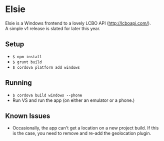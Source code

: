Elsie
====

Elsie is a Windows frontend to a lovely LCBO API (http://lcboapi.com/).  
A simple v1 release is slated for later this year.

## Setup ##

* `$ npm install`
* `$ grunt build`
* `$ cordova platform add windows`

## Running ##

* `$ cordova build windows --phone` 
* Run VS and run the app (on either an emulator or a phone.)

## Known Issues ##

* Occasionally, the app can't get a location on a new project build. If this is the case, you need to remove and re-add the geolocation plugin.

